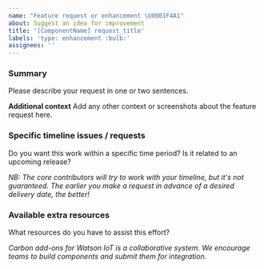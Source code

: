 ```yaml
---
name: "Feature request or enhancement \U0001F4A1"
about: Suggest an idea for improvement
title: '[ComponentName] request_title'
labels: 'type: enhancement :bulb:'
assignees: ''
---
```


<!--

Use this template if you want to request a new feature, or a change to an
existing feature.

If you'd like to request an entirely new component, please use the component request template instead.

If you are reporting a bug or problem, please use the bug template instead.

-->

### Summary

Please describe your request in one or two sentences.

**Additional context**
Add any other context or screenshots about the feature request here.

### Specific timeline issues / requests

Do you want this work within a specific time period? Is it related to an
upcoming release?

_NB: The core contributors will try to work with your timeline, but it's not
guaranteed. The earlier you make a request in advance of a desired delivery
date, the better!_

### Available extra resources

What resources do you have to assist this effort?

_Carbon add-ons for Watson IoT is a collaborative system. We encourage teams to build components and submit them for integration._
